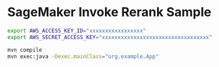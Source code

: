 # SageMaker Invoke Rerank Sample

```bash
export AWS_ACCESS_KEY_ID="xxxxxxxxxxxxxxxxx"
export AWS_SECRET_ACCESS_KEY="xxxxxxxxxxxxxxxxxxxxxxxxxxxxxxxxxx"

mvn compile
mvn exec:java -Dexec.mainClass="org.example.App"
```
